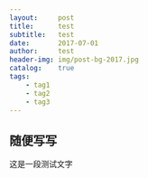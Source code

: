 ```yaml
---
layout:     post  
title:      test  
subtitle:   test
date:       2017-07-01
author:     test
header-img: img/post-bg-2017.jpg
catalog:    true
tags:
    - tag1
    - tag2
    - tag3
---
```


随便写写
------

这是一段测试文字